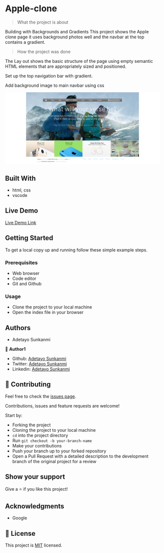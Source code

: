# Apple-clone

> What the project is about

Building with Backgrounds and Gradients
This project shows the Apple clone page it uses background photos well and the navbar at the top contains a gradient.

> How the project was done

The Lay out shows the basic structure of the page using empty semantic HTML elements that are appropriately sized and positioned. 

Set up the top navigation bar with gradient.

Add background image to main navbar using css

![screenshot](img/Apple-clone.jpg)

## Built With

- html, css
- vscode

## Live Demo

[Live Demo Link](https://rawcdn.githack.com/jstloyal/Apple-clone/7de907f1f7639fffb8ed1bfdf9b490e2520f6c91/index.html)


## Getting Started

To get a local copy up and running follow these simple example steps.

### Prerequisites
- Web browser
- Code editor
- Git and Github

### Usage
- Clone the project to your local machine 
- Open the index file in your browser

## Authors

- Adetayo Sunkanmi

👤 **Author1**

- Github: [Adetayo Sunkanmi](https://github.com/jstloyal)
- Twitter: [Adetayo Sunkanmi](https://twitter.com/jstloyalty)
- Linkedin: [Adetayo Sunkanmi](https://www.linkedin.com/in/jstloyalty/)

## 🤝 Contributing

Feel free to check the [issues page](https://github.com/jstloyal/Apple-clone/issues).

Contributions, issues and feature requests are welcome!

Start by:
* Forking the project
* Cloning the project to your local machine
* `cd` into the project directory
* Run `git checkout -b your-branch-name`
* Make your contributions
* Push your branch up to your forked repository
* Open a Pull Request with a detailed description to the development branch of the original project for a review

## Show your support

Give a ⭐️ if you like this project!

## Acknowledgments

- Google

## 📝 License

This project is [MIT](lic.url) licensed.
